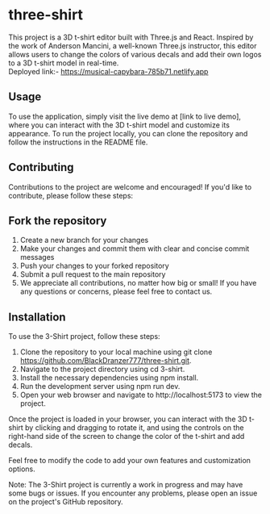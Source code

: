 # three-shirt
This project is a 3D t-shirt editor built with Three.js and React. Inspired by the work of Anderson Mancini, a well-known Three.js instructor, this editor allows users to change the colors of various decals and add their own logos to a 3D t-shirt model in real-time.
<br/>
Deployed link:- https://musical-capybara-785b71.netlify.app

## Usage
To use the application, simply visit the live demo at [link to live demo], where you can interact with the 3D t-shirt model and customize its appearance. To run the project locally, you can clone the repository and follow the instructions in the README file.

## Contributing
Contributions to the project are welcome and encouraged! If you'd like to contribute, please follow these steps:

## Fork the repository
1. Create a new branch for your changes
2. Make your changes and commit them with clear and concise commit messages
3. Push your changes to your forked repository
4. Submit a pull request to the main repository
5. We appreciate all contributions, no matter how big or small! If you have any questions or concerns, please feel free to contact us.

## Installation
To use the 3-Shirt project, follow these steps:

1. Clone the repository to your local machine using git clone https://github.com/BlackDranzer777/three-shirt.git.
2. Navigate to the project directory using cd 3-shirt.
3. Install the necessary dependencies using npm install.
4. Run the development server using npm run dev.
5. Open your web browser and navigate to http://localhost:5173 to view the project.

Once the project is loaded in your browser, you can interact with the 3D t-shirt by clicking and dragging to rotate it, and using the controls on the right-hand side of the screen to change the color of the t-shirt and add decals.

Feel free to modify the code to add your own features and customization options.

Note: The 3-Shirt project is currently a work in progress and may have some bugs or issues. If you encounter any problems, please open an issue on the project's GitHub repository.





